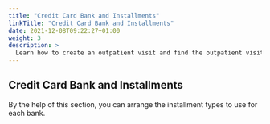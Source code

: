 ```yaml
---
title: "Credit Card Bank and Installments"
linkTitle: "Credit Card Bank and Installments"
date: 2021-12-08T09:22:27+01:00
weight: 3
description: >
  Learn how to create an outpatient visit and find the outpatient visit created previously
---
```


## Credit Card Bank and Installments

By the help of this section, you can arrange the installment types to use for each bank.
